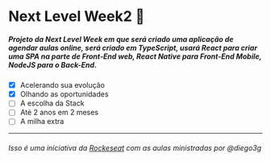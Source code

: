 # Next Level Week2 :rocket:

##### Projeto da Next Level Week em que será criado uma aplicação de agendar aulas online, será criado em TypeScript, usará React para criar uma SPA na parte de Front-End web, React Native para Front-End Mobile, NodeJS para o Back-End.

- [x] Acelerando sua evolução
- [x] Olhando as oportunidades
- [ ] A escolha da Stack
- [ ] Até 2 anos em 2 meses
- [ ] A milha extra

---
###### Isso é uma iniciativa da [Rockeseat](https://rocketseat.com.br/) com as aulas ministradas por @diego3g